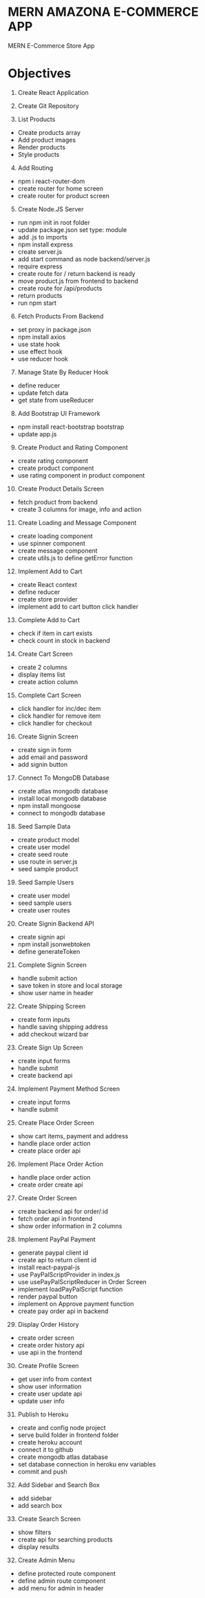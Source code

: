 # MERN AMAZONA E-COMMERCE APP

MERN E-Commerce Store App

# Objectives

1. Create React Application
2. Create Git Repository

3. List Products

- Create products array
- Add product images
- Render products
- Style products

4. Add Routing

- npm i react-router-dom
- create router for home screen
- create router for product screen

5. Create Node.JS Server

- run npm init in root folder
- update package.json set type: module
- add .js to imports
- npm install express
- create server.js
- add start command as node backend/server.js
- require express
- create route for / return backend is ready
- move product.js from frontend to backend
- create route for /api/products
- return products
- run npm start

6. Fetch Products From Backend

- set proxy in package.json
- npm install axios
- use state hook
- use effect hook
- use reducer hook

7. Manage State By Reducer Hook

- define reducer
- update fetch data
- get state from useReducer

8. Add Bootstrap UI Framework

- npm install react-bootstrap bootstrap
- update app.js

9. Create Product and Rating Component

- create rating component
- create product component
- use rating component in product component

10. Create Product Details Screen

- fetch product from backend
- create 3 columns for image, info and action

11. Create Loading and Message Component

- create loading component
- use spinner component
- create message component
- create utils.js to define getError function

12. Implement Add to Cart

- create React context
- define reducer
- create store provider
- implement add to cart button click handler

13. Complete Add to Cart

- check if item in cart exists
- check count in stock in backend

14. Create Cart Screen

- create 2 columns
- display items list
- create action column

15. Complete Cart Screen

- click handler for inc/dec item
- click handler for remove item
- click handler for checkout

16. Create Signin Screen

- create sign in form
- add email and password
- add signin button

17. Connect To MongoDB Database

- create atlas mongodb database
- install local mongodb database
- npm install mongoose
- connect to mongodb database

18. Seed Sample Data

- create product model
- create user model
- create seed route
- use route in server.js
- seed sample product

19. Seed Sample Users

- create user model
- seed sample users
- create user routes

20. Create Signin Backend API

- create signin api
- npm install jsonwebtoken
- define generateToken

21. Complete Signin Screen

- handle submit action
- save token in store and local storage
- show user name in header

22. Create Shipping Screen

- create form inputs
- handle saving shipping address
- add checkout wizard bar

23. Create Sign Up Screen

- create input forms
- handle submit
- create backend api

24. Implement Payment Method Screen

- create input forms
- handle submit

25. Create Place Order Screen

- show cart items, payment and address
- handle place order action
- create place order api

26. Implement Place Order Action

- handle place order action
- create order create api

27. Create Order Screen

- create backend api for order/:id
- fetch order api in frontend
- show order information in 2 columns

28. Implement PayPal Payment

- generate paypal client id
- create api to return client id
- install react-paypal-js
- use PayPalScriptProvider in index.js
- use usePayPalScriptReducer in Order Screen
- implement loadPayPalScript function
- render paypal button
- implement on Approve payment function
- create pay order api in backend

29. Display Order History

- create order screen
- create order history api
- use api in the frontend

30. Create Profile Screen

- get user info from context
- show user information
- create user update api
- update user info

31. Publish to Heroku

- create and config node project
- serve build folder in frontend folder
- create heroku account
- connect it to github
- create mongodb atlas database
- set database connection in heroku env variables
- commit and push

32. Add Sidebar and Search Box

- add sidebar
- add search box

33. Create Search Screen

- show filters
- create api for searching products
- display results

32. Create Admin Menu

- define protected route component
- define admin route component
- add menu for admin in header
